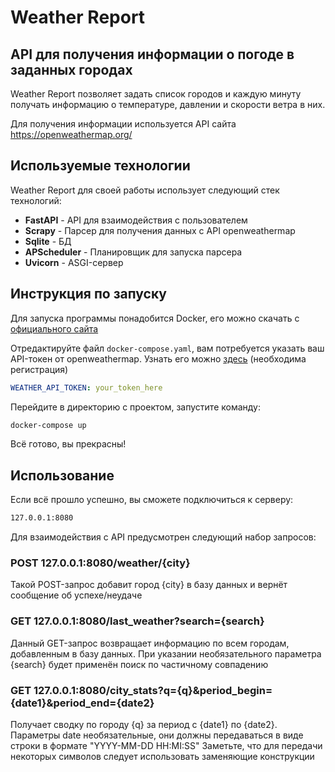 # **Weather Report**
## API для получения информации о погоде в заданных городах

Weather Report позволяет задать список городов и каждую минуту получать информацию о температуре, давлении и скорости ветра в них.

Для получения информации используется API сайта https://openweathermap.org/

## Используемые технологии
Weather Report для своей работы использует следующий стек технологий:
 - **FastAPI** - API для взаимодействия с пользователем
 - **Scrapy** - Парсер для получения данных с API openweathermap
 - **Sqlite** - БД
 - **APScheduler** - Планировщик для запуска парсера
 - **Uvicorn** - ASGI-сервер

## Инструкция по запуску
Для запуска программы понадобится Docker, его можно скачать с [официального сайта](https://www.docker.com/)

Отредактируйте файл `docker-compose.yaml`, вам потребуется указать ваш API-токен от openweathermap. Узнать его можно [здесь](https://home.openweathermap.org/api_keys) (необходима регистрация)
```yaml
WEATHER_API_TOKEN: your_token_here
```

Перейдите в директорию с проектом, запустите команду:
```sh
docker-compose up
```
Всё готово, вы прекрасны!
## Использование
Если всё прошло успешно, вы сможете подключиться к серверу:
```sh
127.0.0.1:8080
```
Для взаимодействия с API предусмотрен следующий набор запросов:
### POST 127.0.0.1:8080/weather/{city}
Такой POST-запрос добавит город {city} в базу данных и вернёт сообщение об успехе/неудаче

### GET 127.0.0.1:8080/last_weather?search={search}
Данный GET-запрос возвращает информацию по всем городам, добавленным в базу данных. При указании необязательного параметра {search} будет применён поиск по частичному совпадению

### GET 127.0.0.1:8080/city_stats?q={q}&period_begin={date1}&period_end={date2}
Получает сводку по городу {q} за период с {date1} по {date2}. Параметры date необязательные, они должны передаваться в виде строки в формате "YYYY-MM-DD HH:MI:SS"
Заметьте, что для передачи некоторых символов следует использовать заменяющие конструкции